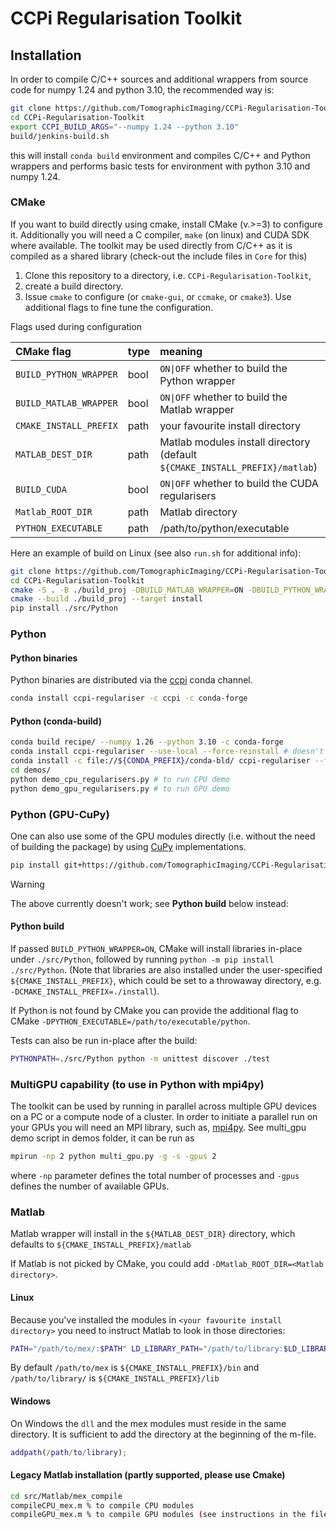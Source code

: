# CCPi Regularisation Toolkit

## Installation

In order to compile C/C++ sources and additional wrappers from source code for numpy 1.24 and python 3.10, the recommended way is:

```sh
git clone https://github.com/TomographicImaging/CCPi-Regularisation-Toolkit
cd CCPi-Regularisation-Toolkit
export CCPI_BUILD_ARGS="--numpy 1.24 --python 3.10"
build/jenkins-build.sh
```

this will install `conda build` environment and compiles C/C++ and Python wrappers and performs basic tests for environment with python 3.10 and numpy 1.24.

### CMake

If you want to build directly using cmake, install CMake (v.>=3) to configure it. Additionally you will need a C compiler, `make` (on linux) and CUDA SDK where available. The toolkit may be used directly from C/C++ as it is compiled as a shared library (check-out the include files in `Core` for this)

1. Clone this repository to a directory, i.e. `CCPi-Regularisation-Toolkit`,
2. create a build directory.
3. Issue `cmake` to configure (or `cmake-gui`, or `ccmake`, or `cmake3`). Use additional flags to fine tune the configuration.

Flags used during configuration

| CMake flag | type | meaning |
|:---|:----|:----|
| `BUILD_PYTHON_WRAPPER` | bool | `ON\|OFF` whether to build the Python wrapper |
| `BUILD_MATLAB_WRAPPER` | bool | `ON\|OFF` whether to build the Matlab wrapper |
| `CMAKE_INSTALL_PREFIX` | path | your favourite install directory |
| `MATLAB_DEST_DIR` | path | Matlab modules install directory (default `${CMAKE_INSTALL_PREFIX}/matlab`)|
| `BUILD_CUDA` | bool | `ON\|OFF` whether to build the CUDA regularisers |
| `Matlab_ROOT_DIR` | path | Matlab directory|
| `PYTHON_EXECUTABLE` | path | /path/to/python/executable|

Here an example of build on Linux (see also `run.sh` for additional info):

```sh
git clone https://github.com/TomographicImaging/CCPi-Regularisation-Toolkit
cd CCPi-Regularisation-Toolkit
cmake -S . -B ./build_proj -DBUILD_MATLAB_WRAPPER=ON -DBUILD_PYTHON_WRAPPER=ON -DBUILD_CUDA=ON -DCMAKE_INSTALL_PREFIX=./install
cmake --build ./build_proj --target install
pip install ./src/Python
```

### Python

#### Python binaries

Python binaries are distributed via the [ccpi](https://anaconda.org/ccpi/ccpi-regulariser) conda channel.

```sh
conda install ccpi-regulariser -c ccpi -c conda-forge
```

#### Python (conda-build)

```sh
conda build recipe/ --numpy 1.26 --python 3.10 -c conda-forge
conda install ccpi-regulariser --use-local --force-reinstall # doesn't work?
conda install -c file://${CONDA_PREFIX}/conda-bld/ ccpi-regulariser --force-reinstall # try this one
cd demos/
python demo_cpu_regularisers.py # to run CPU demo
python demo_gpu_regularisers.py # to run GPU demo
```

### Python (GPU-CuPy)

One can also use some of the GPU modules directly (i.e. without the need of building the package) by using [CuPy](https://docs.cupy.dev) implementations.

```sh
pip install git+https://github.com/TomographicImaging/CCPi-Regularisation-Toolkit
```

> [!WARNING]
> The above currently doesn't work; see **Python build** below instead:

#### Python build

If passed `BUILD_PYTHON_WRAPPER=ON`, CMake will install libraries in-place under `./src/Python`, followed by running `python -m pip install ./src/Python`.
(Note that libraries are also installed under the user-specified `${CMAKE_INSTALL_PREFIX}`, which could be set to a throwaway directory, e.g. `-DCMAKE_INSTALL_PREFIX=./install`).

If Python is not found by CMake you can provide the additional flag to CMake `-DPYTHON_EXECUTABLE=/path/to/executable/python`.

Tests can also be run in-place after the build:

```sh
PYTHONPATH=./src/Python python -m unittest discover ./test
```

### MultiGPU capability (to use in Python with mpi4py)

The toolkit can be used by running in parallel across multiple GPU devices on a PC or a compute node of a cluster. In order to initiate a parallel run on your GPUs you will need an MPI library, such as, [mpi4py](https://mpi4py.readthedocs.io/en/stable/). See multi_gpu demo script in demos folder, it can be run as

```sh
mpirun -np 2 python multi_gpu.py -g -s -gpus 2
```

where `-np` parameter defines the total number of processes and `-gpus` defines the number of available GPUs.

### Matlab

Matlab wrapper will install in the `${MATLAB_DEST_DIR}` directory, which defaults to `${CMAKE_INSTALL_PREFIX}/matlab`

If Matlab is not picked by CMake, you could add `-DMatlab_ROOT_DIR=<Matlab directory>`.

#### Linux

Because you've installed the modules in `<your favourite install directory>` you need to instruct Matlab to look in those directories:

```bash
PATH="/path/to/mex/:$PATH" LD_LIBRARY_PATH="/path/to/library:$LD_LIBRARY_PATH" matlab
```

By default `/path/to/mex` is `${CMAKE_INSTALL_PREFIX}/bin` and `/path/to/library/` is `${CMAKE_INSTALL_PREFIX}/lib`

#### Windows

On Windows the `dll` and the mex modules must reside in the same directory. It is sufficient to add the directory at the beginning of the m-file.

```matlab
addpath(/path/to/library);
```

#### Legacy Matlab installation (partly supported, please use Cmake)

```sh
cd src/Matlab/mex_compile
compileCPU_mex.m % to compile CPU modules
compileGPU_mex.m % to compile GPU modules (see instructions in the file)
```
